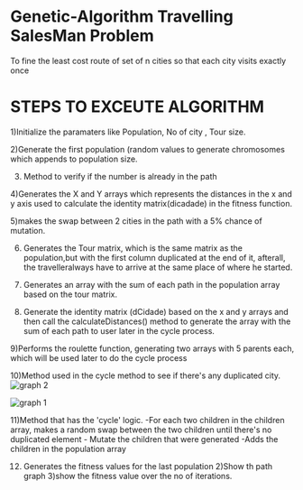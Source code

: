 # Genetic-Algorithm Travelling SalesMan Problem
To fine the least cost route of set of n cities so that each city visits exactly once
# STEPS TO EXCEUTE ALGORITHM


1)Initialize the paramaters like Population, No of city , Tour size.


2)Generate the first population (random  values to generate  chromosomes which appends to population size.


3) Method to verify if the number is already in the path


4)Generates the X and Y arrays which represents the distances in the x and y axis used to calculate the identity matrix(dicadade) in the fitness function.


5)makes the swap between 2 cities in the path with a 5% chance of mutation.


6) Generates the Tour matrix, which is the same matrix as the population,but with the first column duplicated at the end of it, afterall, the travelleralways have to arrive at the same place of where he started.


7) Generates an array with the sum of each path in the population array  based on the tour matrix.


8) Generate the identity matrix (dCidade) based on the x and y arrays and then call the calculateDistances() method to generate the array with the sum of each path to user later in the cycle process.


9)Performs the roulette function, generating two arrays with 5 parents each, which will be used later to do the cycle process



10)Method used in the cycle method to see if there's any duplicated city.
![graph 2](https://github.com/Ruchawagh/Genetic-Algorithm-/assets/99780429/305b50fd-603e-4f2c-b8b0-e700a59da263)


![graph 1](https://github.com/Ruchawagh/Genetic-Algorithm-/assets/99780429/e0c718be-d894-4853-945c-1b46cd035331)



11)Method that has the 'cycle' logic.
    -For each two children in the children array, makes a random swap between
        the two children until there's no duplicated element
    - Mutate the children that were generated
    -Adds the children in the population array




12) Generates the fitness values for the last population
   2)Show th path graph
   3)show the fitness value over the no of iterations.
